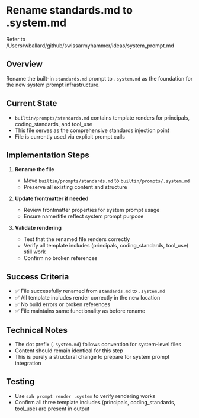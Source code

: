 # Rename standards.md to .system.md

Refer to /Users/wballard/github/swissarmyhammer/ideas/system_prompt.md

## Overview
Rename the built-in `standards.md` prompt to `.system.md` as the foundation for the new system prompt infrastructure.

## Current State
- `builtin/prompts/standards.md` contains template renders for principals, coding_standards, and tool_use
- This file serves as the comprehensive standards injection point
- File is currently used via explicit prompt calls

## Implementation Steps

1. **Rename the file**
   - Move `builtin/prompts/standards.md` to `builtin/prompts/.system.md`
   - Preserve all existing content and structure

2. **Update frontmatter if needed**
   - Review frontmatter properties for system prompt usage
   - Ensure name/title reflect system prompt purpose

3. **Validate rendering**
   - Test that the renamed file renders correctly
   - Verify all template includes (principals, coding_standards, tool_use) still work
   - Confirm no broken references

## Success Criteria
- ✅ File successfully renamed from `standards.md` to `.system.md`
- ✅ All template includes render correctly in the new location
- ✅ No build errors or broken references
- ✅ File maintains same functionality as before rename

## Technical Notes
- The dot prefix (`.system.md`) follows convention for system-level files
- Content should remain identical for this step
- This is purely a structural change to prepare for system prompt integration

## Testing
- Use `sah prompt render .system` to verify rendering works
- Confirm all three template includes (principals, coding_standards, tool_use) are present in output